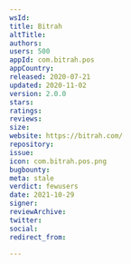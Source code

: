 ```yaml
---
wsId: 
title: Bitrah
altTitle: 
authors: 
users: 500
appId: com.bitrah.pos
appCountry: 
released: 2020-07-21
updated: 2020-11-02
version: 2.0.0
stars: 
ratings: 
reviews: 
size: 
website: https://bitrah.com/
repository: 
issue: 
icon: com.bitrah.pos.png
bugbounty: 
meta: stale
verdict: fewusers
date: 2021-10-29
signer: 
reviewArchive: 
twitter: 
social: 
redirect_from: 

---
```


